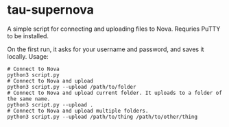 # tau-supernova
A simple script for connecting and uploading files to Nova. Requries PuTTY to be installed.

On the first run, it asks for your username and password, and saves it locally.
Usage:

```
# Connect to Nova
python3 script.py
# Connect to Nova and upload
python3 script.py --upload /path/to/folder
# Connect to Nova and upload current folder. It uploads to a folder of the same name.
python3 script.py --upload .
# Connect to Nova and upload multiple folders.
python3 script.py --upload /path/to/thing /path/to/other/thing
```
